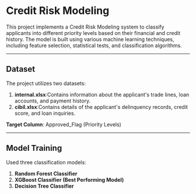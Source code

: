 # Credit Risk Modeling

This project implements a Credit Risk Modeling system to classify applicants into different priority levels based on their financial and credit history. The model is built using various machine learning techniques, including feature selection, statistical tests, and classification algorithms.

---

## Dataset

The project utilizes two datasets:
1. **internal.xlsx**:Contains information about the applicant's trade lines, loan accounts, and payment history.
2. **cibil.xlsx**:Contains details of the applicant's delinquency records, credit score, and loan inquiries.

  **Target Column**: Approved_Flag (Priority Levels)

---

## Model Training

Used three classification models:

1. **Random Forest Classifier**
1. **XGBoost Classifier (Best Performing Model)**
1. **Decision Tree Classifier**




